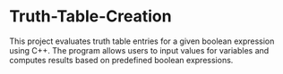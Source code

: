 # Truth-Table-Creation
This project evaluates truth table entries for a given boolean expression using C++. The program allows users to input values for variables and computes results based on predefined boolean expressions.
